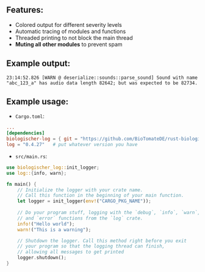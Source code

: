 ## Features:
- Colored output for different severity levels
- Automatic tracing of modules and functions
- Threaded printing to not block the main thread
- **Muting all other modules** to prevent spam

## Example output:
`23:14:52.826 [WARN @ deserialize::sounds::parse_sound] Sound with name "abc_123_a" has audio data length 82642; but was expected to be 82734.`

## Example usage:
- `Cargo.toml`:
```toml
...
[dependencies]
biologischer-log = { git = "https://github.com/BioTomateDE/rust-biologischer-log.git" }
log = "0.4.27"   # put whatever version you have
```

- `src/main.rs`:
```rust
use biologischer_log::init_logger;
use log::{info, warn};

fn main() {
    // Initialize the logger with your crate name.
    // Call this function in the beginning of your main function.
    let logger = init_logger(env!("CARGO_PKG_NAME"));
   
    // Do your program stuff, logging with the `debug`, `info`, `warn`,
    // and `error` functions from the `log` crate.
    info!("Hello world");
    warn!("This is a warning");

    // Shutdown the logger. Call this method right before you exit
    // your program so that the logging thread can finish,
    // allowing all messages to get printed
    logger.shutdown();
}
```
